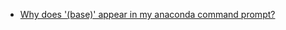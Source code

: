 * [Why does '(base)' appear in my anaconda command prompt?](https://stackoverflow.com/questions/51526503/why-does-base-appear-in-my-anaconda-command-prompt)
